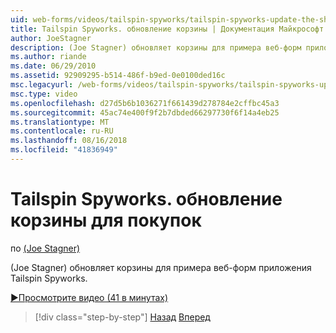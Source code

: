 ```yaml
---
uid: web-forms/videos/tailspin-spyworks/tailspin-spyworks-update-the-shopping-cart
title: Tailspin Spyworks. обновление корзины | Документация Майкрософт
author: JoeStagner
description: (Joe Stagner) обновляет корзины для примера веб-форм приложения Tailspin Spyworks.
ms.author: riande
ms.date: 06/29/2010
ms.assetid: 92909295-b514-486f-b9ed-0e0100ded16c
msc.legacyurl: /web-forms/videos/tailspin-spyworks/tailspin-spyworks-update-the-shopping-cart
msc.type: video
ms.openlocfilehash: d27d5b6b1036271f661439d278784e2cffbc45a3
ms.sourcegitcommit: 45ac74e400f9f2b7dbded66297730f6f14a4eb25
ms.translationtype: MT
ms.contentlocale: ru-RU
ms.lasthandoff: 08/16/2018
ms.locfileid: "41836949"
---
```

<a name="tailspin-spyworks---update-the-shopping-cart"></a>Tailspin Spyworks. обновление корзины для покупок
====================
по [(Joe Stagner)](https://github.com/JoeStagner)

(Joe Stagner) обновляет корзины для примера веб-форм приложения Tailspin Spyworks.

[&#9654;Просмотрите видео (41 в минутах)](https://channel9.msdn.com/Blogs/ASP-NET-Site-Videos/tailspin-spyworks-update-the-shopping-cart)

> [!div class="step-by-step"]
> [Назад](tailspin-spyworks-display-shopping-cart.md)
> [Вперед](tailspin-spyworks-migrate-the-shopping-cart.md)

